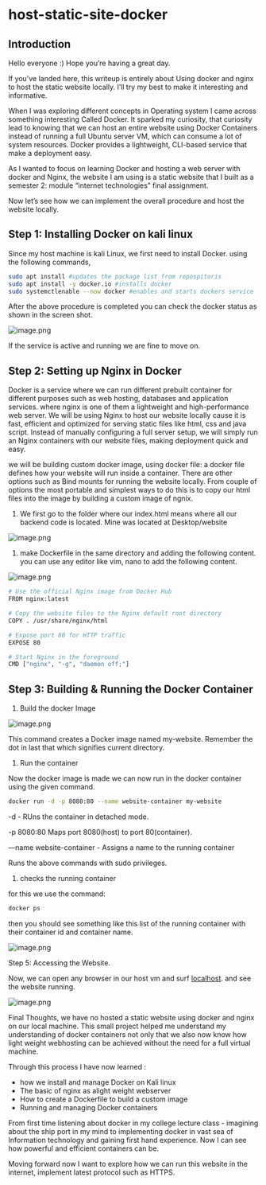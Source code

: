 # host-static-site-docker
## Introduction

Hello everyone :) Hope you’re having a great day. 

If you’ve landed here, this writeup is entirely about Using docker and nginx to host the static website locally. I’ll try my best to make it interesting and informative. 

When I was exploring different concepts in Operating system I came across something interesting Called Docker. It sparked my curiosity, that curiosity lead to knowing that we can host an entire website using Docker Containers instead of running a full Ubuntu server VM, which can consume a lot of system resources. Docker provides a lightweight, CLI-based service that make a deployment easy. 

As I wanted to focus on learning Docker and hosting a web server with docker and Nginx, the website I am using is a static website that I built as a semester 2: module “internet technologies” final assignment. 

Now let’s see how we can implement the overall procedure and host the website locally. 

## Step 1: Installing Docker on kali linux

Since my host machine is kali Linux, we first need to install Docker. using the following commands,

```bash
sudo apt install #updates the package list from repospitoris
sudo apt install -y docker.io #installs docker
sudo systemctlenable --now docker #enables and starts dockers service 

```

After the above procedure is completed you can check the docker status as shown in the screen shot. 

![image.png](images/nation/1.png)

If the service is active and running we are fine to move on.

 

## Step 2: Setting up Nginx in Docker

Docker is a service where we can run different prebuilt container for different purposes such as web hosting, databases and application services. where nginx is one of them a lightweight and high-performance web server. We will be using Nginx to host our website locally cause it is fast, efficient and optimized for serving static files like html, css and java script. Instead of manually configuring a full server setup, we will simply run an Nginx containers with our website files, making deployment quick and easy. 

we will be building custom docker image, using docker file: a docker file defines how your website will run inside a container. There are other options such as Bind mounts for running the website locally. From couple of options the most portable and simplest ways to do this is to copy our html files into the image by building a custom image of ngnix. 

1. We first go to the folder where our index.html means where all our backend code is located. Mine was located at Desktop/website

![image.png](attachment:9a3891de-018a-4881-9781-2268207276ad:image.png)

1. make Dockerfile in the same directory and adding the following content. you can use any editor like vim, nano to add the following content.

![image.png](attachment:df3c2783-9319-404d-81dd-071ffdcd71aa:image.png)

```bash
# Use the official Nginx image from Docker Hub
FROM nginx:latest  

# Copy the website files to the Nginx default root directory
COPY . /usr/share/nginx/html  

# Expose port 80 for HTTP traffic
EXPOSE 80  

# Start Nginx in the foreground
CMD ["nginx", "-g", "daemon off;"]

```

## Step 3: Building & Running the Docker Container

1. Build the docker Image 

![image.png](attachment:a5514157-255b-48f3-a62f-ecd545103efc:image.png)

This command creates a Docker image named my-website. Remember the dot in last that which signifies current directory. 

1. Run the container 

Now the docker image is made we can now run in  the docker container using the given command. 

```bash
docker run -d -p 8080:80 --name website-container my-website 
```

-d - RUns the container in detached mode. 

-p 8080:80 Maps port 8080(host) to port 80(container).

—name website-container - Assigns a name to the running container 

Runs the above commands with sudo privileges.

1. checks the running container

for this we use the command:

```bash
docker ps 
```

then you should see something like this list of the running container with their container id and container name. 

![image.png](attachment:1ba8fec1-8434-4a3a-a08f-d4f39a40c58f:image.png)

Step 5: Accessing the Website. 

Now, we can open any browser in our host vm and surf [localhost](http://localhost). and see the website running. 

![image.png](attachment:ed272f13-8898-4590-b52c-61529f741b3e:image.png)

Final Thoughts, we have no hosted a static website using docker and nginx on our local machine. This small project helped me understand my understanding of docker containers not only that we also now know how light weight webhosting can be achieved without the need for a full virtual machine. 

Through this process I have now learned :

- how we install and manage Docker on Kali linux
- The basic of nginx as alight weight webserver
- How to create a Dockerfile to build  a custom image
- Running and managing Docker containers

From first time listening about docker in my college lecture class -  imagining about the ship port in my mind to implementing docker in vast sea of Information technology and gaining first hand experience. Now I can see how powerful and efficient containers can be. 

Moving forward now I want to explore how we can run this website in the internet, implement latest protocol such as HTTPS.
